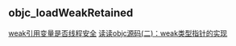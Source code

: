 ## objc_loadWeakRetained


[weak引用变量是否线程安全](https://www.cnblogs.com/doudouyoutang/p/6275077.html)
[读读objc源码(二)：weak类型指针的实现](https://www.jianshu.com/p/ed43b17c8a72)